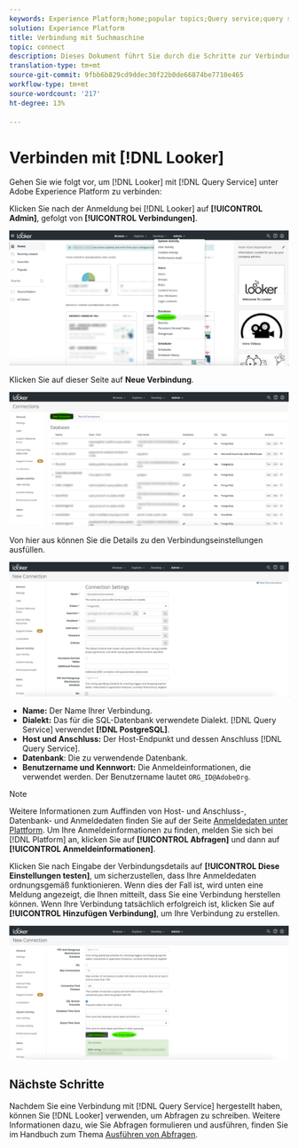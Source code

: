 ```yaml
---
keywords: Experience Platform;home;popular topics;Query service;query service;Looker;looker;connect to query service;
solution: Experience Platform
title: Verbindung mit Suchmaschine
topic: connect
description: Dieses Dokument führt Sie durch die Schritte zur Verbindung von Looker mit dem Adobe Experience Platform Abfrage Service.
translation-type: tm+mt
source-git-commit: 9fbb6b829cd9ddec30f22b0de66874be7710e465
workflow-type: tm+mt
source-wordcount: '217'
ht-degree: 13%

---
```



# Verbinden mit [!DNL Looker]

Gehen Sie wie folgt vor, um [!DNL Looker] mit [!DNL Query Service] unter Adobe Experience Platform zu verbinden:

Klicken Sie nach der Anmeldung bei [!DNL Looker] auf **[!UICONTROL Admin]**, gefolgt von **[!UICONTROL Verbindungen]**.

![](../images/clients/looker/click-admin-connections.png)

Klicken Sie auf dieser Seite auf **Neue Verbindung**.

![](../images/clients/looker/click-new-connection.png)

Von hier aus können Sie die Details zu den Verbindungseinstellungen ausfüllen.

![](../images/clients/looker/new-connection.png)

- **Name:** Der Name Ihrer Verbindung.
- **Dialekt:** Das für die SQL-Datenbank verwendete Dialekt. [!DNL Query Service] verwendet  **[!DNL PostgreSQL]**.
- **Host und Anschluss:** Der Host-Endpunkt und dessen Anschluss  [!DNL Query Service].
- **Datenbank**: Die zu verwendende Datenbank.
- **Benutzername und Kennwort:** Die Anmeldeinformationen, die verwendet werden. Der Benutzername lautet `ORG_ID@AdobeOrg`.

>[!NOTE]
>
>Weitere Informationen zum Auffinden von Host- und Anschluss-, Datenbank- und Anmeldedaten finden Sie auf der Seite [Anmeldedaten unter Plattform](https://platform.adobe.com/query/configuration). Um Ihre Anmeldeinformationen zu finden, melden Sie sich bei [!DNL Platform] an, klicken Sie auf **[!UICONTROL Abfragen]** und dann auf **[!UICONTROL Anmeldeinformationen]**.

Klicken Sie nach Eingabe der Verbindungsdetails auf **[!UICONTROL Diese Einstellungen testen]**, um sicherzustellen, dass Ihre Anmeldedaten ordnungsgemäß funktionieren. Wenn dies der Fall ist, wird unten eine Meldung angezeigt, die Ihnen mitteilt, dass Sie eine Verbindung herstellen können. Wenn Ihre Verbindung tatsächlich erfolgreich ist, klicken Sie auf **[!UICONTROL Hinzufügen Verbindung]**, um Ihre Verbindung zu erstellen.

![](../images/clients/looker/click-test-connection.png)

## Nächste Schritte

Nachdem Sie eine Verbindung mit [!DNL Query Service] hergestellt haben, können Sie [!DNL Looker] verwenden, um Abfragen zu schreiben. Weitere Informationen dazu, wie Sie Abfragen formulieren und ausführen, finden Sie im Handbuch zum Thema [Ausführen von Abfragen](../best-practices/writing-queries.md).
